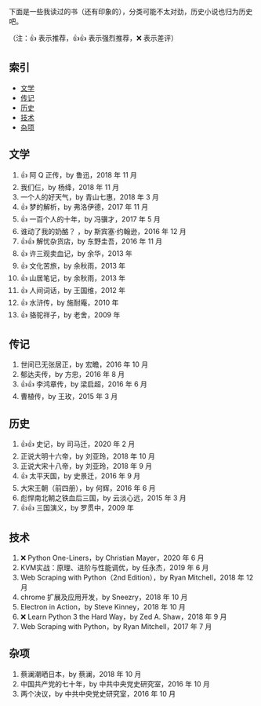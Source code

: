 下面是一些我读过的书（还有印象的），分类可能不太对劲，历史小说也归为历史吧。

（注：:+1: 表示推荐，:+1::+1: 表示强烈推荐，:x: 表示差评）

## 索引

- [文学](#文学)
- [传记](#传记)
- [历史](#历史)
- [技术](#技术)
- [杂项](#杂项)

## 文学

1. :+1: 阿 Q 正传，by 鲁迅，2018 年 11 月
1. 我们仨，by 杨绛，2018 年 11 月
1. 一个人的好天气，by 青山七惠，2018 年 3 月
1. :+1: 梦的解析，by 弗洛伊德，2017 年 11 月
1. :+1: 一百个人的十年，by 冯骥才，2017 年 5 月
1. 谁动了我的奶酪？ ，by 斯宾塞·约翰逊，2016 年 12 月
1. :+1::+1: 解忧杂货店，by 东野圭吾，2016 年 11 月
1. :+1: 许三观卖血记，by 余华，2013 年
1. :+1: 文化苦旅，by 余秋雨，2013 年
1. :+1: 山居笔记，by 余秋雨，2013 年
1. :+1: 人间词话，by 王国维，2012 年
1. :+1: 水浒传，by 施耐庵，2010 年
1. :+1: 骆驼祥子，by 老舍，2009 年

## 传记

1. 世间已无张居正，by 宏瞻，2016 年 10 月
1. 郁达夫传，by 方忠，2016 年 8 月
1. :+1::+1: 李鸿章传，by 梁启超，2016 年 6 月
1. 曹植传，by 王玫，2015 年 3 月

## 历史

1. :+1::+1: 史记，by 司马迁，2020 年 2 月
1. 正说大明十六帝，by 刘亚玲，2018 年 10 月
1. 正说大宋十八帝，by 刘亚玲，2018 年 9 月
1. :+1: 太平天国，by 史景迁，2016 年 9 月
1. 大宋王朝（前四册），by 何辉，2016 年 6 月
1. 彪悍南北朝之铁血后三国，by 云淡心远，2015 年 3 月
1. :+1::+1: 三国演义，by 罗贯中，2009 年

## 技术

1. :x: Python One-Liners，by Christian Mayer，2020 年 6 月
1. KVM实战：原理、进阶与性能调优，by 任永杰，2019 年 6 月
1. Web Scraping with Python（2nd Edition），by Ryan Mitchell，2018 年 12 月
1. chrome 扩展及应用开发，by Sneezry，2018 年 10 月
1. Electron in Action，by Steve Kinney，2018 年 10 月
1. :x: Learn Python 3 the Hard Way，by Zed A. Shaw，2018 年 9 月
1. Web Scraping with Python，by Ryan Mitchell，2017 年 7 月

## 杂项

1. 蔡澜潮晒日本，by 蔡澜，2018 年 10 月
1. 中国共产党的七十年，by 中共中央党史研究室，2016 年 10 月
1. 两个决议，by 中共中央党史研究室，2016 年 10 月
